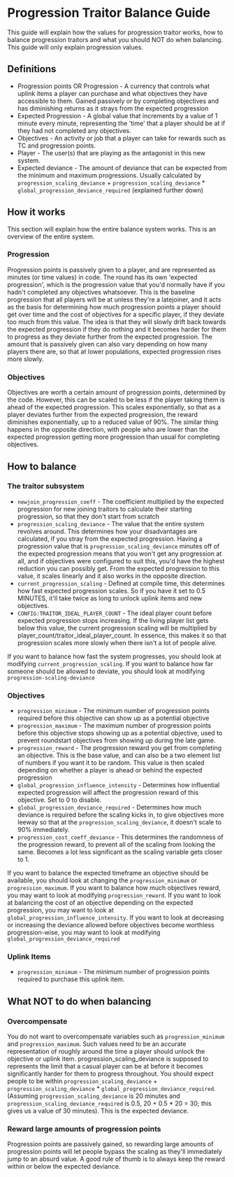 # Progression Traitor Balance Guide

This guide will explain how the values for progression traitor works, how to balance progression traitors and what you should NOT do when balancing.
This guide will only explain progression values.

## Definitions

- Progression points OR Progression - A currency that controls what uplink items a player can purchase and what objectives they have accessible to them. Gained passively or by completing objectives and has diminishing returns as it strays from the expected progression
- Expected Progression - A global value that increments by a value of 1 minute every minute, representing the 'time' that a player should be at if they had not completed any objectives.
- Objectives - An activity or job that a player can take for rewards such as TC and progression points.
- Player - The user(s) that are playing as the antagonist in this new system.
- Expected deviance - The amount of deviance that can be expected from the minimum and maximum progressions. Usually calculated by `progression_scaling_deviance` + `progression_scaling_deviance` * `global_progression_deviance_required` (explained further down)

## How it works

This section will explain how the entire balance system works. This is an overview of the entire system.

### Progression

Progression points is passively given to a player, and are represented as minutes (or time values) in code. The round has its own 'expected progression', which is the progression value that you'd normally have if you hadn't completed any objectives whatsoever. This is the baseline progression that all players will be at unless they're a latejoiner, and it acts as the basis for determining how much progression points a player should get over time and the cost of objectives for a specific player, if they deviate too much from this value. The idea is that they will slowly drift back towards the expected progression if they do nothing and it becomes harder for them to progress as they deviate further from the expected progression. The amount that is passively given can also vary depending on how many players there are, so that at lower populations, expected progression rises more slowly.

### Objectives

Objectives are worth a certain amount of progression points, determined by the code. However, this can be scaled to be less if the player taking them is ahead of the expected progression. This scales exponentially, so that as a player deviates further from the expected progression, the reward diminishes exponentially, up to a reduced value of 90%. The similar thing happens in the opposite direction, with people who are lower than the expected progression getting more progression than usual for completing objectives.

## How to balance

### The traitor subsystem
- `newjoin_progression_coeff` - The coefficient multiplied by the expected progression for new joining traitors to calculate their starting progression, so that they don't start from scratch
- `progression_scaling_deviance` - The value that the entire system revolves around. This determines how your disadvantages are calculated, if you stray from the expected progression. Having a progression value that is `progression_scaling_deviance` minutes off of the expected progression means that you won't get any progression at all, and if objectives were configured to suit this, you'd have the highest reduction you can possibly get. From the expected progression to this value, it scales linearly and it also works in the opposite direction.
- `current_progression_scaling` - Defined at compile time, this determines how fast expected progression scales. So if you have it set to 0.5 MINUTES, it'll take twice as long to unlock uplink items and new objectives.
- `CONFIG:TRAITOR_IDEAL_PLAYER_COUNT` - The ideal player count before expected progression stops increasing. If the living player list gets below this value, the current progression scaling will be multiplied by player_count/traitor_ideal_player_count. In essence, this makes it so that progression scales more slowly when there isn't a lot of people alive.

If you want to balance how fast the system progresses, you should look at modifying `current_progression_scaling`. If you want to balance how far someone should be allowed to deviate, you should look at modifying `progression-scaling-deviance`

### Objectives
- `progression_minimum` - The minimum number of progression points required before this objective can show up as a potential objective
- `progression_maximum` - The maximum number of progression points before this objective stops showing up as a potential objective, used to prevent roundstart objectives from showing up during the late game.
- `progression_reward` - The progression reward you get from completing an objective. This is the base value, and can also be a two element list of numbers if you want it to be random. This value is then scaled depending on whether a player is ahead or behind the expected progression
- `global_progression_influence_intensity` - Determines how influential expected progression will affect the progression reward of this objective. Set to 0 to disable.
- `global_progression_deviance_required` - Determines how much deviance is required before the scaling kicks in, to give objectives more leeway so that at the `progression_scaling_deviance`, it doesn't scale to 90% immediately.
- `progression_cost_coeff_deviance` - This determines the randomness of the progression reward, to prevent all of the scaling from looking the same. Becomes a lot less significant as the scaling variable gets closer to 1.

If you want to balance the expected timeframe an objective should be available, you should look at changing the `progression_minimum` or `progression_maximum`. If you want to balance how much objectives reward, you may want to look at modifying `progression_reward`. If you want to look at balancing the cost of an objective depending on the expected progression, you may want to look at `global_progression_influence_intensity`. If you want to look at decreasing or increasing the deviance allowed before objectives become worthless progression-wise, you may want to look at modifying `global_progression_deviance_required`

### Uplink Items
- `progression_minimum` - The minimum number of progression points required to purchase this uplink item.

## What NOT to do when balancing

### Overcompensate

You do not want to overcompensate variables such as `progression_minimum` and `progression_maximum`. Such values need to be an accurate representation of roughly around the time a player should unlock the objective or uplink item. progression_scaling_deviance is supposed to represents the limit that a casual player can be at before it becomes significantly harder for them to progress throughout. You should expect people to be within `progression_scaling_deviance` + `progression_scaling_deviance` * `global_progression_deviance_required`. (Assuming `progression_scaling_deviance` is 20 minutes and `progression_scaling_deviance_required` is 0.5, 20 + 0.5 * 20 = 30; this gives us a value of 30 minutes). This is the expected deviance.

### Reward large amounts of progression points

Progression points are passively gained, so rewarding large amounts of progression points will let people bypass the scaling as they'll immediately jump to an absurd value. A good rule of thumb is to always keep the reward within or below the expected deviance.
